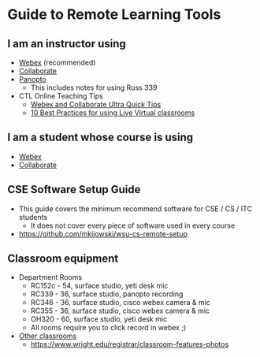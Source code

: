 # Guide to Remote Learning Tools

## I am an instructor using
- [Webex](webex-instructor-guide.md) (recommended)
- [Collaborate](collaborate-instructor-guide.md)
- [Panopto](panopto-instructor-guide.md)
    - This includes notes for using Russ 339
- CTL Online Teaching Tips
    - [Webex and Collaborate Ultra Quick Tips](http://blogs.wright.edu/learn/pilot/2020/11/20/webex-and-collaborate-ultra-quick-tips/)
    - [10 Best Practices for using Live Virtual classrooms](http://blogs.wright.edu/learn/pilot/2020/11/25/10-best-practices-for-using-live-virtual-classrooms/)

## I am a student whose course is using
- [Webex](student-guide.md)
- [Collaborate](student-guide.md)

## CSE Software Setup Guide
- This guide covers the minimum recommend software for CSE / CS / ITC students
    - It does not cover every piece of software used in every course
- https://github.com/mkijowski/wsu-cs-remote-setup

## Classroom equipment
- Department Rooms
    - RC152c - 54, surface studio, yeti desk mic
    - RC339 - 36, surface studio, panopto recording
    - RC346 - 36, surface studio, cisco webex camera & mic
    - RC355 - 36, surface studio, cisco webex camera & mic
    - OH320 - 60, surface studio, yeti desk mic
    - All rooms require you to click record in webex ;)
- [Other classrooms](https://www.wright.edu/registrar/classroom-features-photos) 
    - https://www.wright.edu/registrar/classroom-features-photos